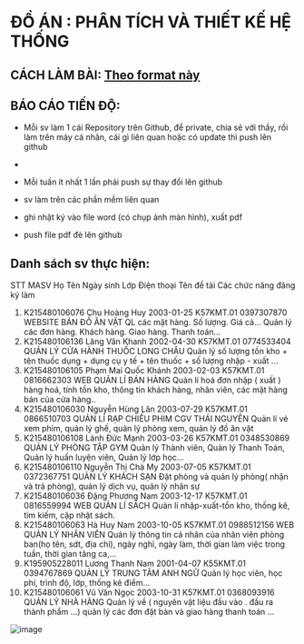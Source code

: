 # ĐỒ ÁN : PHÂN TÍCH VÀ THIẾT KẾ HỆ THỐNG

## CÁCH LÀM BÀI: [Theo format này](cach_lam.md)

## BÁO CÁO TIẾN ĐỘ: 

- Mỗi sv làm 1 cái Repository trên Github, để private, chia sẻ với thầy, rồi làm trên máy cá nhân, cái gì liên quan hoặc có update thì push lên github
- 
- Mỗi tuần ít nhất 1 lần phải push sự thay đổi lên github

- sv làm trên các phần mềm liên quan

- ghi nhật ký vào file word (có chụp ảnh màn hình), xuất pdf

- push file pdf đè lên github

## Danh sách sv thực hiện:

STT	MASV	Họ	Tên	Ngày sinh	Lớp	Điện thoại	Tên đề tài	Các chức năng đăng ký làm

1.	K215480106076	Chu Hoàng	Huy	2003-01-25	K57KMT.01	0397307870	WEBSITE BÁN ĐỒ ĂN VẶT	QL các mặt hàng. Số lượng. Giá cả... Quản lý các đơn hàng. Khách hàng. Giao hàng. Thanh toán...
2.	K215480106136	Lăng Văn	Khanh	2002-04-30	K57KMT.01	0774533404	QUẢN LÝ CỬA HÀNH THUỐC LONG CHÂU	Quản lý số lượng tồn kho + tên thuốc dụng + dụng cụ y tế + tên thuốc + số lượng nhập - xuất ...
3.	K215480106105	Phạm Mai Quốc	Khánh	2003-02-03	K57KMT.01	0816662303	WEB QUẢN LÍ BÁN HÀNG	Quản lí hoá đơn nhập ( xuất ) hàng hoá, tính tồn kho, thông tin khách hàng, nhân viên, các mặt hàng bán của cửa hàng..
4.	K215480106030	Nguyễn Hùng	Lân	2003-07-29	K57KMT.01	0866510703	QUẢN LÍ RẠP CHIẾU PHIM CGV THÁI NGUYÊN	Quản lí vé xem phim, quản lý ghế, quản lý phòng xem, quản lý đồ ăn vặt
5.	K215480106108	Lành Đức	Mạnh	2003-03-26	K57KMT.01	0348530869	QUẢN LÝ PHÒNG TẬP GYM	Quản lý Thành viên, Quản lý Thanh Toán, Quản lý huấn luyện viên, Quản lý lớp học...
6.	K215480106110	Nguyễn Thị Chà	My	2003-07-05	K57KMT.01	0372367751	QUẢN LÝ KHÁCH SẠN	Đặt phòng và quản lý phòng( nhận và trả phòng), quản lý dịch vụ, quản lý nhân sự
7.	K215480106036	Đặng Phương	Nam	2003-12-17	K57KMT.01	0816559994	WEB QUẢN LÍ SÁCH	Quản lí nhập-xuất-tồn kho, thống kê, tìm kiếm, cập nhật sách.
8.	K215480106063	Hà Huy	Nam	2003-10-05	K57KMT.01	0988512156	WEB QUẢN LÝ NHÂN VIÊN	Quản lý thông tin cá nhân của nhân viên phòng ban(họ tên, sdt, địa chỉ), ngày nghỉ, ngày làm, thời gian làm việc trong tuần, thời gian tăng ca,...
9.	K195905228011	Lương Thanh	Nam	2001-04-07	K55KMT.01	0394767869	QUẢN LÝ TRUNG TÂM ANH NGỮ	Quản lý học viên, học phí, trình độ, lớp, thống kê điểm...
10.	K215480106061	Vũ Văn	Ngọc	2003-10-31	K57KMT.01	0368093916	QUẢN LÝ NHÀ HÀNG	Quản lý về ( nguyên vật liệu đầu vào . đầu ra thành phẩm ...) quản lý các đơn đặt bàn và giao hàng thanh toán ...

![image](https://github.com/user-attachments/assets/ebba8ea5-0587-478c-af63-3e7b2511ddcc)
